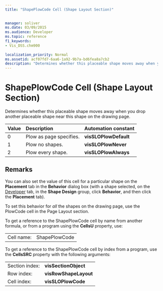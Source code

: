 ```yaml
---
title: "ShapePlowCode Cell (Shape Layout Section)"
 
 
manager: soliver
ms.date: 03/09/2015
ms.audience: Developer
ms.topic: reference
f1_keywords:
- Vis_DSS.chm900
 
localization_priority: Normal
ms.assetid: acf07fd7-6aa6-1a92-9b7a-bd6fea8a7cb2
description: "Determines whether this placeable shape moves away when you drop another placeable shape near this shape on the drawing page."
---
```


# ShapePlowCode Cell (Shape Layout Section)

Determines whether this placeable shape moves away when you drop another placeable shape near this shape on the drawing page.
  
|**Value**|**Description**|**Automation constant**|
|:-----|:-----|:-----|
|0  <br/> |Plow as page specifies.  <br/> |**visSLOPlowDefault** <br/> |
|1  <br/> |Plow no shapes.  <br/> |**visSLOPlowNever** <br/> |
|2  <br/> |Plow every shape.  <br/> |**visSLOPlowAlways** <br/> |
   
## Remarks

You can also set the value of this cell for a particular shape on the **Placement** tab in the **Behavior** dialog box (with a shape selected, on the [Developer](run-in-developer-mode-display-the-developer-tab.md) tab, in the **Shape Design** group, click **Behavior**, and then click the **Placement** tab). 
  
To set this behavior for  *all*  the shapes on the drawing page, use the PlowCode cell in the Page Layout section. 
  
To get a reference to the ShapePlowCode cell by name from another formula, or from a program using the **CellsU** property, use: 
  
|||
|:-----|:-----|
|Cell name:  <br/> |ShapePlowCode  <br/> |
   
To get a reference to the ShapePlowCode cell by index from a program, use the **CellsSRC** property with the following arguments: 
  
|||
|:-----|:-----|
|Section index:  <br/> |**visSectionObject** <br/> |
|Row index:  <br/> |**visRowShapeLayout** <br/> |
|Cell index:  <br/> |**visSLOPlowCode** <br/> |
   

